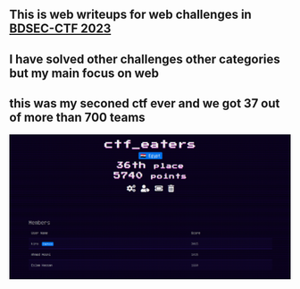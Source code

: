 ## This is web writeups for web challenges in  [BDSEC-CTF 2023](https://2023.bdsec-ctf.com/challenges) 
## I have solved other challenges other categories but my main focus on web 
## this was my seconed ctf ever and we got 37 out of more than 700 teams 
![](Screenshot_20230721_180106.png)

